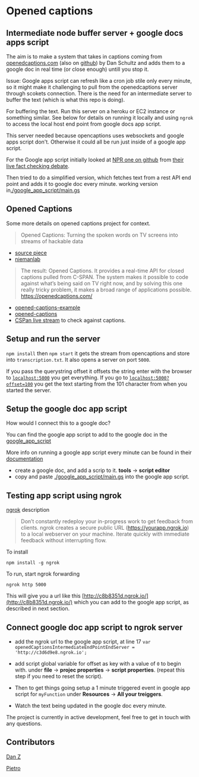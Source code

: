 # Opened captions 
## Intermediate node buffer server + google docs apps script

The aim is to make a system that takes in captions coming from [openedcaptions.com](https://openedcaptions.com) (also on [github](https://github.com/slifty/opened-captions)) by Dan Schultz and adds them to a google doc in real time (or close enough) untill you stop it.

Issue: Google apps script can refresh like a cron job stile only every minute, so it might make it challenging to pull from the openedcaptions server through scokets connection. There is the need for an intermediate server to buffer the text (which is what this repo is doing). 

For buffering the text. Run this server on a heroku or EC2 instance or something similar. See below for details on running it locally and using `ngrok` to access the local host end point from google docs app script.

This server needed because opencaptions uses websockets and google apps script don't. Otherwise it could all be run just inside of a google app script.

For the Google app script initially looked at [NPR one on github](https://github.com/nprapps/debates) from [their live fact checking debate](https://source.opennews.org/en-US/articles/how-npr-transcribes-and-fact-checks-debates-live).

Then tried to do a simplified version, which fetches text from a rest API end point and adds it to google doc every minute.
working version in[./google_app_script/main.gs](./google_app_script/main.gs)

## Opened Captions
Some more details on opened captions project for context. 

>Opened Captions: Turning the spoken words on TV screens into streams of hackable data

- [source piece](https://source.opennews.org/en-US/articles/introducing-opened-captions)
- [niemanlab](http://www.niemanlab.org/2012/12/opened-captions-turning-the-spoken-words-on-tv-screens-into-streams-of-hackable-data/)

>The result: Opened Captions. It provides a real-time API for closed captions pulled from C-SPAN. The system makes it possible to code against what’s being said on TV right now, and by solving this one really tricky problem, it makes a broad range of applications possible.
https://openedcaptions.com/ 

- [opened-captions-example](https://github.com/slifty/opened-captions-example) 
- [opened-captions](https://github.com/slifty/opened-captions)
- [CSPan live stream](http://www.stream2watch.cc/live-television/united-states/c-span-live-stream) to check against captions.


## Setup and run the server

`npm install` then `npm start` it gets the stream from opencaptions and store into `transcription.txt`. It also opens a server on port `5000`.

If you pass the querystring offset it offsets the string
enter with the browser to [`localhost:5000`](localhost:5000) you get everything.
If you go to [`localhost:5000?offset=100`](http://localhost:5000?offset=100) you get the text starting from the 101 character from when you started the server.

## Setup the google doc app script
How would I connect this to a google doc?

You can find  the google app script to add to the google doc in the [google_app_script](./google_app_script/main.gs)


More info on running a google app script every minute can be found in their [documentation](https://deveopers.google.com/apps-script/guides/triggers/installable#time-driven_triggers)

- create a google doc, and add a scrip to it. **tools** -> **script editor**
- copy and paste [./google_app_script/main.gs](./google_app_script/main.gs) into the google app script. 

## Testing app script using ngrok
[ngrok](https://ngrok.com/) description

>Don’t constantly redeploy your in-progress work to get feedback from clients. ngrok creates a secure public URL (https://yourapp.ngrok.io) to a local webserver on your machine. Iterate quickly with immediate feedback without interrupting flow.

To install

```
npm install -g ngrok
```

To run, start ngrok forwarding 

```
ngrok http 5000
```


This will give you a url like this [http://c8b8351d.ngrok.io/](http://c8b8351d.ngrok.io/) which you can add to the google app script, as described in next section. 

## Connect google doc app script to ngrok server

- add the ngrok url to the google app script, at line 17 `var openedCaptionsIntermediateEndPointEndServer = 'http://c3d6d9e8.ngrok.io';`
- add script global variable for offset as key with a value of `0` to begin with.  under **file** -> **projec properties** -> **script properties**. (repeat this step if you need to reset the script).

- Then to get things going setup a 1 minute triggered event in google app script  for `myFunction` under **Resources** -> **All your treiggers**. 
- Watch the text being updated in the google doc every minute.

The project is currently in active development, feel free to get in touch with any questions.


## Contributors

[Dan Z](https://github.com/impronunciable)

[Pietro](https://github.com/pietrop)